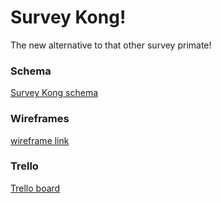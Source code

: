 # Survey Kong!

The new alternative to that other survey primate!

### Schema
[Survey Kong schema](https://gist.github.com/mjafshar/223f4ab65a3343acc30b)

### Wireframes
[wireframe link](http://min.us/mbaPlwesEy1zq9)

### Trello 

[Trello board](https://trello.com/b/SQmpSRFh/survey-kong)

